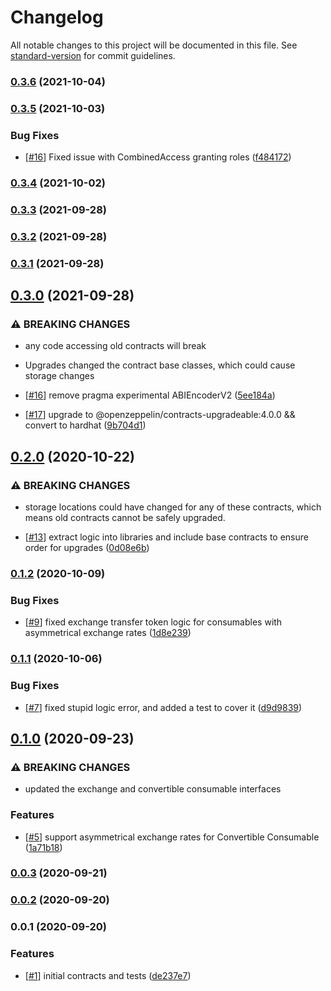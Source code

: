 # Changelog

All notable changes to this project will be documented in this file. See [standard-version](https://github.com/conventional-changelog/standard-version) for commit guidelines.

### [0.3.6](https://github.com/paypr/ethereum-contracts/compare/v0.3.5...v0.3.6) (2021-10-04)

### [0.3.5](https://github.com/paypr/ethereum-contracts/compare/v0.3.4...v0.3.5) (2021-10-03)

### Bug Fixes

- [[#16](https://github.com/paypr/CHANGEME/issues/16)] Fixed issue with CombinedAccess granting roles ([f484172](https://github.com/paypr/ethereum-contracts/commit/f484172bac7f0cc7eef98fed936a7149c558aed1))

### [0.3.4](https://github.com/paypr/ethereum-contracts/compare/v0.3.3...v0.3.4) (2021-10-02)

### [0.3.3](https://github.com/paypr/ethereum-contracts/compare/v0.3.2...v0.3.3) (2021-09-28)

### [0.3.2](https://github.com/paypr/ethereum-contracts/compare/v0.3.1...v0.3.2) (2021-09-28)

### [0.3.1](https://github.com/paypr/ethereum-contracts/compare/v0.3.0...v0.3.1) (2021-09-28)

## [0.3.0](https://github.com/paypr/ethereum-contracts/compare/v0.2.0...v0.3.0) (2021-09-28)

### ⚠ BREAKING CHANGES

- any code accessing old contracts will break
- Upgrades changed the contract base classes, which could cause storage changes

- [[#16](https://github.com/paypr/CHANGEME/issues/16)] remove pragma experimental ABIEncoderV2 ([5ee184a](https://github.com/paypr/ethereum-contracts/commit/5ee184a28042a72aec23d54d98d5f7dee30a50f6))
- [[#17](https://github.com/paypr/CHANGEME/issues/17)] upgrade to @openzeppelin/contracts-upgradeable:4.0.0 && convert to hardhat ([9b704d1](https://github.com/paypr/ethereum-contracts/commit/9b704d1de893c2e178d1cd50fcdc51efde0e905f))

## [0.2.0](https://github.com/paypr/ethereum-contracts/compare/v0.1.2...v0.2.0) (2020-10-22)

### ⚠ BREAKING CHANGES

- storage locations could have changed for any of these contracts, which means old contracts cannot be safely upgraded.

- [[#13](https://github.com/paypr/CHANGEME/issues/13)] extract logic into libraries and include base contracts to ensure order for upgrades ([0d08e6b](https://github.com/paypr/ethereum-contracts/commit/0d08e6b1fb21c4972435fdf7f6fbda6fa2b3d060))

### [0.1.2](https://github.com/paypr/ethereum-contracts/compare/v0.1.1...v0.1.2) (2020-10-09)

### Bug Fixes

- [[#9](https://github.com/paypr/CHANGEME/issues/9)] fixed exchange transfer token logic for consumables with asymmetrical exchange rates ([1d8e239](https://github.com/paypr/ethereum-contracts/commit/1d8e2397fb12b37346536969d68ba49130350576))

### [0.1.1](https://github.com/paypr/ethereum-contracts/compare/v0.1.0...v0.1.1) (2020-10-06)

### Bug Fixes

- [[#7](https://github.com/paypr/CHANGEME/issues/7)] fixed stupid logic error, and added a test to cover it ([d9d9839](https://github.com/paypr/ethereum-contracts/commit/d9d983947d3875b472bd87a28cc7ba4ee0938e06))

## [0.1.0](https://github.com/paypr/ethereum-contracts/compare/v0.0.3...v0.1.0) (2020-09-23)

### ⚠ BREAKING CHANGES

- updated the exchange and convertible consumable interfaces

### Features

- [[#5](https://github.com/paypr/CHANGEME/issues/5)] support asymmetrical exchange rates for Convertible Consumable ([1a71b18](https://github.com/paypr/ethereum-contracts/commit/1a71b18f753011bb538c539373ebbca5cb78887c))

### [0.0.3](https://github.com/paypr/ethereum-contracts/compare/v0.0.2...v0.0.3) (2020-09-21)

### [0.0.2](https://github.com/paypr/ethereum-contracts/compare/v0.0.1...v0.0.2) (2020-09-20)

### 0.0.1 (2020-09-20)

### Features

- [[#1](https://github.com/paypr/CHANGEME/issues/1)] initial contracts and tests ([de237e7](https://github.com/paypr/ethereum-contracts/commit/de237e7a5e829cfda3cc52c6298ef4fcea043844))

